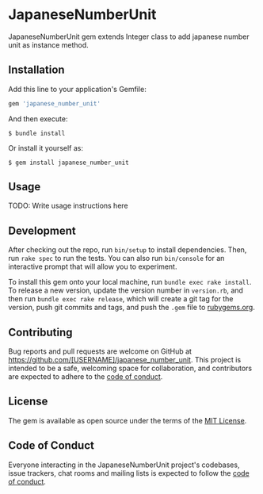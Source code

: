# JapaneseNumberUnit

JapaneseNumberUnit gem extends Integer class to add japanese number unit as instance method.

## Installation

Add this line to your application's Gemfile:

```ruby
gem 'japanese_number_unit'
```

And then execute:

    $ bundle install

Or install it yourself as:

    $ gem install japanese_number_unit

## Usage

TODO: Write usage instructions here

## Development

After checking out the repo, run `bin/setup` to install dependencies. Then, run `rake spec` to run the tests. You can also run `bin/console` for an interactive prompt that will allow you to experiment.

To install this gem onto your local machine, run `bundle exec rake install`. To release a new version, update the version number in `version.rb`, and then run `bundle exec rake release`, which will create a git tag for the version, push git commits and tags, and push the `.gem` file to [rubygems.org](https://rubygems.org).

## Contributing

Bug reports and pull requests are welcome on GitHub at https://github.com/[USERNAME]/japanese_number_unit. This project is intended to be a safe, welcoming space for collaboration, and contributors are expected to adhere to the [code of conduct](https://github.com/[USERNAME]/japanese_number_unit/blob/master/CODE_OF_CONDUCT.md).


## License

The gem is available as open source under the terms of the [MIT License](https://opensource.org/licenses/MIT).

## Code of Conduct

Everyone interacting in the JapaneseNumberUnit project's codebases, issue trackers, chat rooms and mailing lists is expected to follow the [code of conduct](https://github.com/[USERNAME]/japanese_number_unit/blob/master/CODE_OF_CONDUCT.md).
